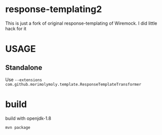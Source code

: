 # response-templating2
This is just a fork of original response-templating of Wiremock.
I did little hack for it

# USAGE
## Standalone
Use `--extensions com.github.morimolymoly.template.ResponseTemplateTransformer`

# build
build with openjdk-1.8

```
mvn package
```
